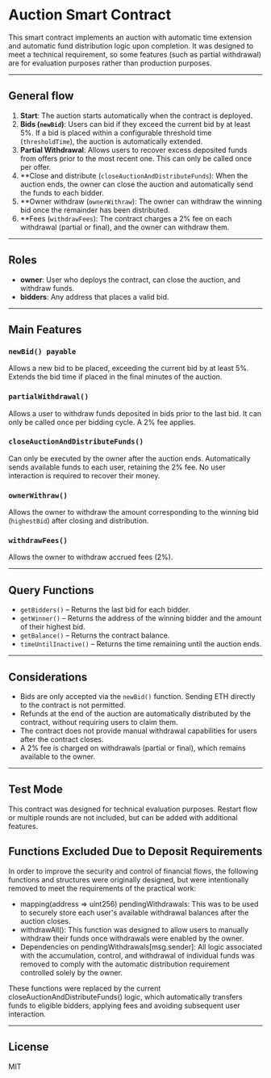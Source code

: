 # Auction Smart Contract

This smart contract implements an auction with automatic time extension and automatic fund distribution logic upon completion. It was designed to meet a technical requirement, so some features (such as partial withdrawal) are for evaluation purposes rather than production purposes.

---

## General flow

1. **Start**: The auction starts automatically when the contract is deployed.
2. **Bids (`newBid`)**: Users can bid if they exceed the current bid by at least 5%. If a bid is placed within a configurable threshold time (`thresholdTime`), the auction is automatically extended.
3. **Partial Withdrawal**: Allows users to recover excess deposited funds from offers prior to the most recent one. This can only be called once per offer.
4. **Close and distribute (`closeAuctionAndDistributeFunds`): When the auction ends, the owner can close the auction and automatically send the funds to each bidder.
5. **Owner withdraw (`ownerWithraw`): The owner can withdraw the winning bid once the remainder has been distributed.
6. **Fees (`withdrawFees`): The contract charges a 2% fee on each withdrawal (partial or final), and the owner can withdraw them.

---

## Roles

- **owner**: User who deploys the contract, can close the auction, and withdraw funds.
- **bidders**: Any address that places a valid bid.

---

## Main Features

### `newBid() payable`
Allows a new bid to be placed, exceeding the current bid by at least 5%. Extends the bid time if placed in the final minutes of the auction.

### `partialWithdrawal()`
Allows a user to withdraw funds deposited in bids prior to the last bid. It can only be called once per bidding cycle. A 2% fee applies.

### `closeAuctionAndDistributeFunds()`
Can only be executed by the owner after the auction ends. Automatically sends available funds to each user, retaining the 2% fee. No user interaction is required to recover their money.

### `ownerWithraw()`
Allows the owner to withdraw the amount corresponding to the winning bid (`highestBid`) after closing and distribution.

### `withdrawFees()`
Allows the owner to withdraw accrued fees (2%).

---

## Query Functions

- `getBidders()` – Returns the last bid for each bidder.
- `getWinner()` – Returns the address of the winning bidder and the amount of their highest bid.
- `getBalance()` – Returns the contract balance.
- `timeUntilInactive()` – Returns the time remaining until the auction ends.

---

## Considerations

- Bids are only accepted via the `newBid()` function. Sending ETH directly to the contract is not permitted.
- Refunds at the end of the auction are automatically distributed by the contract, without requiring users to claim them.
- The contract does not provide manual withdrawal capabilities for users after the contract closes.
- A 2% fee is charged on withdrawals (partial or final), which remains available to the owner.

---

## Test Mode

This contract was designed for technical evaluation purposes. Restart flow or multiple rounds are not included, but can be added with additional features.

## Functions Excluded Due to Deposit Requirements

In order to improve the security and control of financial flows, the following functions and structures were originally designed, but were intentionally removed to meet the requirements of the practical work:

- mapping(address => uint256) pendingWithdrawals: This was to be used to securely store each user's available withdrawal balances after the auction closes.
- withdrawAll(): This function was designed to allow users to manually withdraw their funds once withdrawals were enabled by the owner.
- Dependencies on pendingWithdrawals[msg.sender]: All logic associated with the accumulation, control, and withdrawal of individual funds was removed to comply with the automatic distribution requirement controlled solely by the owner.

These functions were replaced by the current closeAuctionAndDistributeFunds() logic, which automatically transfers funds to eligible bidders, applying fees and avoiding subsequent user interaction.

---

## License

MIT
